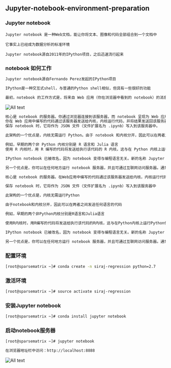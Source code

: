 ## Jupyter-notebook-environment-preparation

### Jupyter notebook

```bahs
Jupyter notebook 是一种Web文档，能让你将文本、图像和代码全部组合到一个文档中

它事实上已经成为数据分析的标准环境

Jupyter notebook源自2011年的IPython项目，之后迅速流行起来
```

### notebook 如何工作

```bash
Jupyter notebook源自Fernando Perez发起的IPython项目

IPython是一种交互式shell，与普通的Python shell相似，但具有一些很好的功能

最初，notebook 的工作方式是，将来自 Web 应用（你在浏览器中看到的 notebook）的消息发送给 IPython 内核（在后台运行的 IPython 应用程序）
```

![All text](http://ww1.sinaimg.cn/large/dc05ba18gy1fmwxlz17rzj212k0iudj7.jpg)

```bash
核心是 notebook 的服务器。你通过浏览器连接到该服务器，而 notebook 呈现为 Web 应用
你在 Web 应用中编写的代码通过该服务器发送给内核，内核运行代码，并将结果发送回该服务器。之后，任何输出都会返回到浏览器中
保存 notebook 时，它将作为 JSON 文件（文件扩展名为 .ipynb）写入到该服务器中。

此架构的一个优点是，内核无需运行 Python。由于 notebook 和内核分开，因此可以在两者之间发送任何语言的代码

例如，早期的两个非 Python 内核分别是 R 语言和 Julia 语言
使用 R 内核时，用 R 编写的代码将发送给执行该代码的 R 内核，这与在 Python 内核上运行 Python 代码完全一样

IPython notebook 已被改名，因为 notebook 变得与编程语言无关。新的名称 Jupyter 由 Julia、Python 和 R 组合而成。如果有兴趣，不妨看看可用内核的列表

另一个优点是，你可以在任何地方运行 notebook 服务器，并且可通过互联网访问服务器。通常，你会在存储所有数据和 notebook 文件的自有计算机上运行服务器。但是，你也可以在远程计算机或云实例（如 Amazon 的 EC2）上设置服务器。之后，你就可以在世界上任何地方通过浏览器访问 notebook
```

```bash
核心是 notebook 的服务器。在Web应用中编写的代码通过该服务器发送给内核，内核运行代码，并将结果发送回该服务器

保存 notebook 时，它将作为 JSON 文件（文件扩展名为 .ipynb）写入到该服务器中

此架构的一个优点是，内核无需运行Python

由于notebook和内核分开，因此可以在两者之间发送任何语言的代码

例如，早期的两个非Python内核分别是R语言和Julia语言

使用R内核时，用R编写的代码将发送给执行该代码的R内核，这与在Python内核上运行Python代码完全一样

IPython notebook 已被改名，因为 notebook 变得与编程语言无关。新的名称 Jupyter 由 Julia、Python 和 R 组合而成。如果有兴趣，不妨看看可用内核的列表。

另一个优点是，你可以在任何地方运行 notebook 服务器，并且可通过互联网访问服务器。通常，你会在存储所有数据和 notebook 文件的自有计算机上运行服务器。但是，你也可以在远程计算机或云实例（如 Amazon 的 EC2）上设置服务器。之后，你就可以在世界上任何地方通过浏览器访问 notebook
```

### 配置环境

```bash
[root@sparsematrix ~]# conda create -n siraj-regression python=2.7
```

### 激活环境

```bash
[root@sparsematrix ~]# source activate siraj-regression
```

### 安装Jupyter notebook

```bash
[root@sparsematrix ~]# conda install jupyter notebook
```

### 启动notebook服务器

```bash
[root@sparsematrix ~]# jupyter notebook
```

```bash
在浏览器地址栏中访问：http://localhost:8888
```

![All text](http://ww1.sinaimg.cn/large/dc05ba18gy1fmxan23r24j21vo0i8ap6.jpg)
